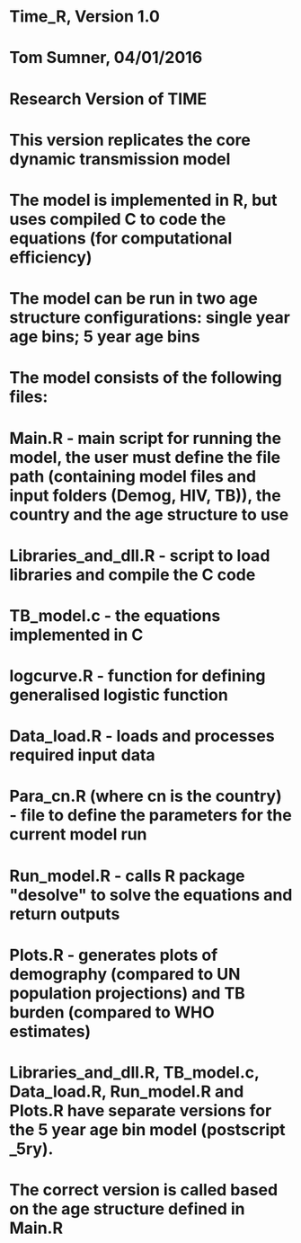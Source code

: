 # Time_R, Version 1.0
# Tom Sumner, 04/01/2016

# Research Version of TIME

# This version replicates the core dynamic transmission model
 
# The model is implemented in R, but uses compiled C to code the equations (for computational efficiency)
# The model can be run in two age structure configurations: single year age bins; 5 year age bins
 
# The model consists of the following files:
 
# Main.R - main script for running the model, the user must define the file path (containing model files and input folders (Demog, HIV, TB)), the country and the age structure to use
# Libraries_and_dll.R - script to load libraries and compile the C code 
# TB_model.c - the equations implemented in C
# logcurve.R - function for defining generalised logistic function
# Data_load.R - loads and processes required input data
# Para_cn.R (where cn is the country) - file to define the parameters for the current model run
# Run_model.R - calls R package "desolve" to solve the equations and return outputs
# Plots.R - generates plots of demography (compared to UN population projections) and TB burden (compared to WHO estimates) 

# Libraries_and_dll.R, TB_model.c, Data_load.R, Run_model.R and Plots.R have separate versions for the 5 year age bin model (postscript _5ry). 
# The correct version is called based on the age structure defined in Main.R

